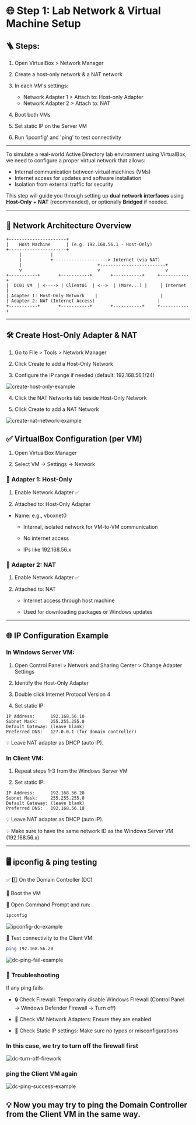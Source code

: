 # 🌐 Step 1: Lab Network & Virtual Machine Setup

## 🪜 Steps:

1. Open VirtualBox > Network Manager

2. Create a host-only network & a NAT network

3. In each VM's settings:

     - Network Adapter 1 > Attach to: Host-only Adapter
     - Network Adapter 2 > Attach to: NAT

4. Boot both VMs

5. Set static IP on the Server VM

6. Run 'ipconfig' and 'ping' to test connectivity

---

To simulate a real-world Active Directory lab environment using VirtualBox, we need to configure a proper virtual network that allows:

- Internal communication between virtual machines (VMs)  
- Internet access for updates and software installation  
- Isolation from external traffic for security  

This step will guide you through setting up **dual network interfaces** using **Host-Only** + **NAT** (recommended), or optionally **Bridged** if needed.

---

## 🧱 Network Architecture Overview

```text
+----------------------+
|    Host Machine      | (e.g. 192.168.56.1 - Host-Only)
+----------------------+
     |           |
     |           +---------------------> Internet (via NAT)
     |                             +-------------------------+
     v                             v                         v
+-----------+       +-----------+       +-----------+     +-----------+
|  DC01 VM  | <----> | Client01  | <-->  | (More...) |     | Internet  |
| Adapter 1: Host-Only Network    |                        |
| Adapter 2: NAT (Internet Access)                        |
+-----------+       +-----------+       +-----------+     +-----------+
```

---

## 🛠️ Create Host-Only Adapter & NAT

1. Go to File > Tools > Network Manager

2. Click Create to add a Host-Only Network

3. Configure the IP range if needed (default: 192.168.56.1/24)

![create-host-only-example](https://raw.githubusercontent.com/ProJensen/active-directory-lab/refs/heads/main/screenshot/create-host-only-example.png)

4. Click the NAT Networks tab beside Host-Only Network

5. Click Create to add a NAT Network

![create-nat-network-example](https://raw.githubusercontent.com/ProJensen/active-directory-lab/refs/heads/main/screenshot/create-nat-network-example.png)

## ✅ VirtualBox Configuration (per VM)

1. Open VirtualBox Manager

2. Select VM → Settings → Network

### 🔌 Adapter 1: Host-Only

1. Enable Network Adapter ✅

2. Attached to: Host-Only Adapter

- Name: e.g., vboxnet0

     - Internal, isolated network for VM-to-VM communication

     - No internet access

     - IPs like 192.168.56.x


### 🔌 Adapter 2: NAT

1. Enable Network Adapter ✅

2. Attached to: NAT

     - Internet access through host machine

     - Used for downloading packages or Windows updates

---

## 🌐 IP Configuration Example

### In Windows Server VM:

1. Open Control Panel > Network and Sharing Center > Change Adapter Settings

2. Identify the Host-Only Adapter

3. Double click Internet Protocol Version 4

4. Set static IP:

```
IP Address:      192.168.56.10
Subnet Mask:     255.255.255.0
Default Gateway: (leave blank)
Preferred DNS:   127.0.0.1 (for domain controller)
```

💡 Leave NAT adapter as DHCP (auto IP).

### In Client VM:

1. Repeat steps 1-3 from the Windows Server VM

2. Set static IP:

```
IP Address:      192.168.56.20
Subnet Mask:     255.255.255.0
Default Gateway: (leave blank)
Preferred DNS:   192.168.56.10
```

💡 Leave NAT adapter as DHCP (auto IP).

💡 Make sure to have the same network ID as the Windows Server VM (192.168.56.x)

---

## 🖥️ ipconfig & ping testing

✅ 1️⃣ On the Domain Controller (DC)

🔹 Boot the VM

🔹 Open Command Prompt and run:

```bash
ipconfig
```

![ipconfig-dc-example](https://raw.githubusercontent.com/ProJensen/active-directory-lab/refs/heads/main/screenshot/ipconfig-dc-example.png)

🔹  Test connectivity to the Client VM:

```bash
ping 192.168.56.20
```

![dc-ping-fail-example](https://raw.githubusercontent.com/ProJensen/active-directory-lab/refs/heads/main/screenshot/dc-ping-fail-example.png)

### 🧯 Troubleshooting

If any ping fails

- 🔒 Check Firewall: Temporarily disable Windows Firewall (Control Panel → Windows Defender Firewall → Turn off)

- 🧩 Check VM Network Adapters: Ensure they are enabled

- 📝 Check Static IP settings: Make sure no typos or misconfigurations

### In this case, we try to turn off the firewall first

![dc-turn-off-firework](https://raw.githubusercontent.com/ProJensen/active-directory-lab/refs/heads/main/screenshot/dc-turn-off-firework.png)

### ping the Client VM again

![dc-ping-success-example](https://raw.githubusercontent.com/ProJensen/active-directory-lab/refs/heads/main/screenshot/dc-ping-success-example%20(1).png)

## 💡 Now you may try to ping the Domain Controller from the Client VM in the same way.
